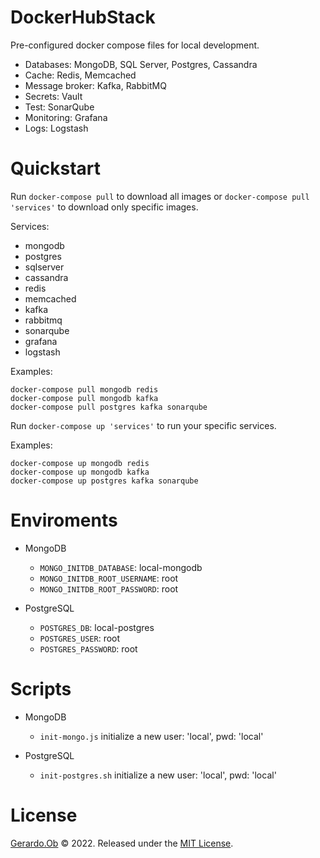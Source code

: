 # DockerHubStack
Pre-configured docker compose files for local development.

+ Databases: MongoDB, SQL Server, Postgres, Cassandra
+ Cache: Redis, Memcached
+ Message broker: Kafka, RabbitMQ
+ Secrets: Vault
+ Test: SonarQube
+ Monitoring: Grafana
+ Logs: Logstash

# Quickstart

Run `docker-compose pull` to download all images or `docker-compose pull 'services'` to download only specific images. <br>

Services:
  + mongodb
  + postgres
  + sqlserver
  + cassandra
  + redis
  + memcached
  + kafka
  + rabbitmq
  + sonarqube
  + grafana
  + logstash

Examples:<br>
```
docker-compose pull mongodb redis
docker-compose pull mongodb kafka
docker-compose pull postgres kafka sonarqube
```

Run `docker-compose up 'services'` to run your specific services.<br>

Examples:<br>
```
docker-compose up mongodb redis
docker-compose up mongodb kafka
docker-compose up postgres kafka sonarqube
```

# Enviroments

+ MongoDB
  + `MONGO_INITDB_DATABASE`: local-mongodb
  + `MONGO_INITDB_ROOT_USERNAME`: root
  + `MONGO_INITDB_ROOT_PASSWORD`: root

+ PostgreSQL
  + `POSTGRES_DB`: local-postgres
  + `POSTGRES_USER`: root
  + `POSTGRES_PASSWORD`: root

# Scripts

+ MongoDB
  + `init-mongo.js` initialize a new user: 'local', pwd: 'local'

+ PostgreSQL
  + `init-postgres.sh` initialize a new user: 'local', pwd: 'local'

# License
[Gerardo.Ob](https://github.com/s4ng3r) © 2022. Released under the [MIT License](https://github.com/doowb/ansi-colors/blob/master/LICENSE).